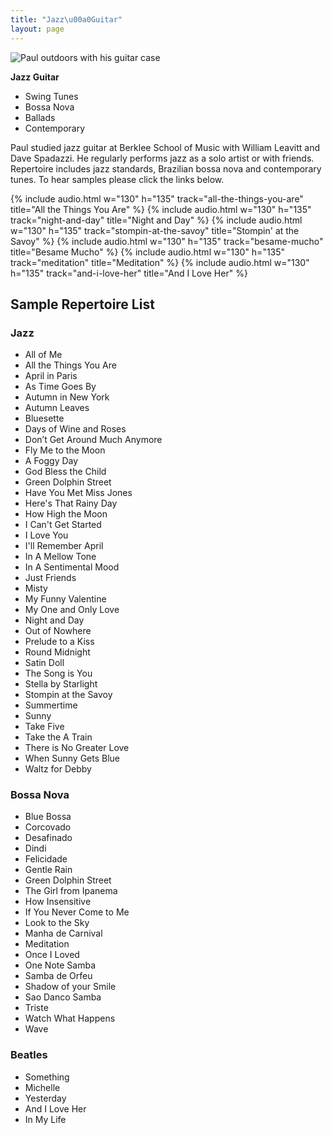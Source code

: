```yaml
---
title: "Jazz\u00a0Guitar"
layout: page
---
```


<div class="side-block" markdown=1>
<img src="{{ 'pb_standing.jpg' | prepend: '/assets/images/' | relative_url }}" alt="Paul outdoors with his guitar case">

**Jazz Guitar**
- Swing Tunes
- Bossa Nova
- Ballads
- Contemporary
</div>

Paul studied jazz guitar at Berklee School of Music with William Leavitt and Dave Spadazzi. He regularly performs jazz as a solo artist or with friends. Repertoire includes jazz standards, Brazilian bossa nova and contemporary tunes. To hear samples please click the links below.

{% include audio.html w="130" h="135" track="all-the-things-you-are" title="All the Things You Are" %}
{% include audio.html w="130" h="135" track="night-and-day" title="Night and Day" %}
{% include audio.html w="130" h="135" track="stompin-at-the-savoy" title="Stompin' at the Savoy" %}
{% include audio.html w="130" h="135" track="besame-mucho" title="Besame Mucho" %}
{% include audio.html w="130" h="135" track="meditation" title="Meditation" %}
{% include audio.html w="130" h="135" track="and-i-love-her" title="And I Love Her" %}

## Sample Repertoire List

### Jazz

- All of Me
- All the Things You Are
- April in Paris
- As Time Goes By
- Autumn in New York
- Autumn Leaves
- Bluesette
- Days of Wine and Roses
- Don’t Get Around Much Anymore
- Fly Me to the Moon
- A Foggy Day
- God Bless the Child
- Green Dolphin Street
- Have You Met Miss Jones
- Here's That Rainy Day
- How High the Moon
- I Can't Get Started
- I Love You
- I'll Remember April
- In A Mellow Tone
- In A Sentimental Mood
- Just Friends
- Misty
- My Funny Valentine
- My One and Only Love
- Night and Day
- Out of Nowhere
- Prelude to a Kiss
- Round Midnight
- Satin Doll
- The Song is You
- Stella by Starlight
- Stompin at the Savoy
- Summertime
- Sunny
- Take Five
- Take the A Train
- There is No Greater Love
- When Sunny Gets Blue
- Waltz for Debby

### Bossa Nova

- Blue Bossa
- Corcovado
- Desafinado
- Dindi
- Felicidade
- Gentle Rain
- Green Dolphin Street
- The Girl from Ipanema
- How Insensitive
- If You Never Come to Me
- Look to the Sky
- Manha de Carnival
- Meditation
- Once I Loved
- One Note Samba
- Samba de Orfeu
- Shadow of your Smile
- Sao Danco Samba
- Triste
- Watch What Happens
- Wave

### Beatles

- Something
- Michelle
- Yesterday
- And I Love Her
- In My Life
